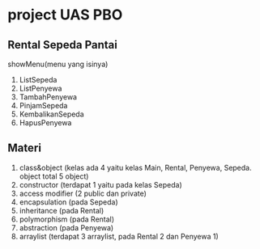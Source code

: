 # project UAS PBO

## Rental Sepeda Pantai
showMenu(menu yang isinya)
1. ListSepeda
2. ListPenyewa
3. TambahPenyewa
4. PinjamSepeda
5. KembalikanSepeda
6. HapusPenyewa

## Materi
1. class&object (kelas ada 4 yaitu kelas Main, Rental, Penyewa, Sepeda. object total 5 object)
2. constructor (terdapat 1 yaitu pada kelas Sepeda)
3. access modifier (2 public dan private)
4. encapsulation (pada Sepeda)
5. inheritance (pada Rental)
6. polymorphism (pada Rental)
7. abstraction (pada Penyewa)
8. arraylist (terdapat 3 arraylist, pada Rental 2 dan Penyewa 1)